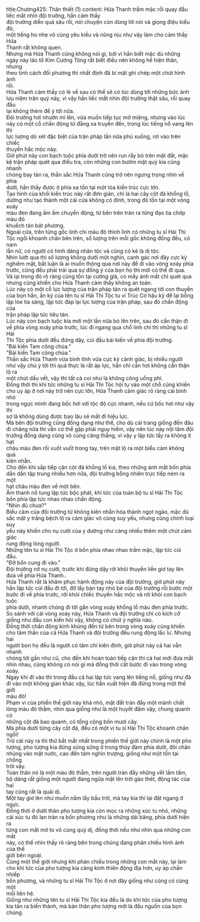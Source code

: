 title:Chương425: Thân thiết (1)
content:
Hứa Thanh trầm mặc rồi quay đầu liếc mắt nhìn đội trưởng, hắn cảm thấy<br>đội trưởng diễn quá sâu rồi, nói chuyện còn dùng lời nói và giọng điệu kiểu đó,<br>một tiếng ho nhẹ vô cùng yêu kiều và nũng nịu như vậy làm cho cảm thấy Hứa<br>Thanh rất không quen.<br>Nhưng mà Hứa Thanh cũng không nói gì, bởi vì hắn biết mặc dù những<br>ngày này lão tổ Kim Cương Tông rất biết điều nên không hề hiện thân, nhưng<br>theo tính cách đối phương thì nhất định đã bí mật ghi chép một chút hình ảnh<br>rồi.<br>Hứa Thanh cảm thấy có lẽ về sau có thể sẽ có lúc dùng tới những bức ảnh<br>lưu niệm trân quý này, vì vậy hắn liếc mắt nhìn đội trưởng thật sâu, rồi quay đầu<br>lại không thèm để ý tới nữa.<br>Đội trưởng hơi nhướn mi lên, vừa muốn tiếp tục mở miệng, nhưng vào lúc<br>này có một cỗ chấn động từ đằng xa truyền đến, trong lúc tiếng nổ vang lên thì<br>lực lượng dò xét đặc biệt của trận pháp lần nữa phủ xuống, rơi vào trên chiếc<br>thuyền hắc mộc này.<br>Giờ phút này con bạch tuộc phía dưới trở nên run rẩy bò trên mặt đất, mặc<br>kệ trận pháp quét qua điều tra, còn những con bướm mặt quỷ kia cũng nhanh<br>chóng bay tản ra, thần sắc Hứa Thanh cũng trở nên ngưng trọng nhìn về phía<br>dưới, hắn thấy được ở phía xa tồn tại một tòa kiến trúc cực lớn.<br>Tạo hình của khối kiến trúc này rất đơn giản, chỉ là hai cây cột đá khổng lồ,<br>dường như tạo thành một cái cửa không có đỉnh, trong đó tồn tại một vòng xoáy<br>màu đen đang ầm ầm chuyển động, từ bên trên tràn ra từng đạo tia chớp màu đỏ<br>khuếch tán bát phương.<br>Ngoài cửa, trên từng gốc linh chi màu đỏ thình lình có những tu sĩ Hải Thi<br>Tộc ngồi khoanh chân bên trên, số lượng trên mỗi gốc không đồng đều, có nam<br>lẫn nữ, có người có hình dáng nhân tộc và cũng có kẻ là dị tộc.<br>Nhìn lướt qua thì số lượng không dưới một nghìn, canh gác nơi đây cực kỳ<br>nghiêm mật, bất luận là ai muốn thông qua nơi này để đi vào vòng xoáy phía<br>trước, cũng đều phải trải qua sự đồng ý của bọn họ thì mới có thể đi qua.<br>Vả lại trong đó rõ ràng cũng tồn tại cường giả, có mấy ánh mắt chỉ quét qua<br>nhưng cũng khiến cho Hứa Thanh cảm thấy không an toàn.<br>Lúc này có một cỗ lực lượng của trận pháp tản ra quét ngang tới con thuyền<br>của bọn hắn, ấn ký của tên tu sĩ Hải Thi Tộc tu vi Trúc Cơ hậu kỳ để lại bỗng<br>lập lòe tia sáng, lập tức đáp lại lực lượng của trận pháp, sau đó chấn động của<br>trận pháp lập tức tiêu tán.<br>Lúc này con bạch tuộc kia mới một lần nữa bò lên trên, sau đó cẩn thận đi<br>về phía vòng xoáy phía trước, lúc đi ngang qua chỗ linh chi thì những tu sĩ Hải<br>Thi Tộc phía dưới đều đứng dậy, cúi đầu bái kiến về phía đội trưởng.<br>"Bái kiến Tam công chúa."<br>"Bái kiến Tam công chúa."<br>Thần sắc Hứa Thanh vừa bình tĩnh vừa cực kỳ cảnh giác, bị nhiều người<br>như vậy chú ý tới thì quả thực là rất áp lực, hắn chỉ cần hơi không cẩn thận lộ ra<br>một chút dấu vết, vậy thì tất cả coi như là không công uổng phí.<br>Đồng thời thì khí tức những tu sĩ Hải Thi Tộc hội tụ vào một chỗ cũng khiến<br>cho uy áp ở nơi này trở nên cực lớn, Hứa Thanh cảm giác rõ ràng cái bình nhỏ<br>trong ngực mình đang bốc hơi với tộc độ cực nhanh, nếu cứ bốc hơi như vậy thì<br>sợ là không dùng được bao lâu sẽ mất đi hiệu lực.<br>Mà bên đội trưởng cũng đồng dạng như thế, cho dù cải trang giống đến đâu<br>đi chăng nữa thì vẫn có thể gặp phải nguy hiểm, vậy nên lúc này nội tâm đội<br>trưởng đồng dạng cũng vô cùng căng thẳng, vì vậy y lập tức lấy ra không ít hạt<br>châu màu đen rồi vuốt vuốt trong tay, trên mặt lộ ra một biểu cảm không quá<br>kiên nhẫn.<br>Cho đến khi sắp tiếp cận cột đá khổng lồ kia, theo những ánh mắt bốn phía<br>dần dần tập trung nhiều hơn nữa, đội trưởng bỗng nhiên trực tiếp ném ra một<br>hạt châu màu đen về một bên.<br>Âm thanh nổ tung lập tức bộc phát, khí tức của toàn bộ tu sĩ Hải Thi Tộc<br>bốn phía lập tức nhao nhao chấn động.<br>"Nhìn đủ chưa?"<br>Biểu cảm của đội trưởng từ không kiên nhẫn hóa thành ngọt ngào, mặc dù<br>sắc mặt y trắng bệch lộ ra cảm giác vô cùng suy yếu, nhưng cũng chính loại suy<br>yếu này khiến cho nụ cười của y dường như càng nhiều thêm một chút cảm giác<br>rung động lòng người.<br>Những tên tu sĩ Hải Thi Tộc ở bốn phía nhao nhao trầm mặc, lập tức cúi<br>đầu.<br>"Đỡ bổn cung đi vào."<br>Đội trưởng nở nụ cười, trước khi đứng dậy rời khỏi thuyền liền giơ tay lên<br>đưa về phía Hứa Thanh..<br>Hứa Thanh rất là khâm phục hành động này của đội trưởng, giờ phút này<br>hắn lập tức cúi đầu đi tới, đỡ lấy bàn tay nhỏ bé của đội trưởng rồi bước một<br>bước đi về phía trước, rời khỏi chiếc thuyền hắc mộc và rời khỏi con bạch tuộc<br>phía dưới, nhanh chóng đi tới gần vòng xoáy khổng lồ màu đen phía trước.<br>So sánh với cái vòng xoáy này, Hứa Thanh và đội trưởng chỉ có kích cỡ<br>giống như đầu con kiến hôi vậy, không có chút ý nghĩa nào.<br>Đồng thời chấn động kinh khủng đến từ bên trong vòng xoáy cũng khiến<br>cho tâm thần của cả Hứa Thanh và đội trưởng đều rung động lắc lư. Nhưng hai<br>người bọn họ đều là người có tâm chí kiên định, giờ phút này cả hai vẫn nhanh<br>chóng tới gần như cũ, cho đến khi hoàn toàn tiếp cận thì cả hai mới đưa mắt<br>nhìn nhau, cũng không có nói gì mà đồng thời cất bước đi vào trong vòng xoáy.<br>Ngay khi đi vào thì trong đầu cả hai lập tức vang lên tiếng nổ, giống như đã<br>đi vào một không gian khác vậy, lúc hắn xuất hiện đã đứng trong một thế giới<br>màu đỏ!<br>Phạm vi của phiến thế giới này khá nhỏ, mặt đất tràn đầy một mảnh chất<br>lỏng màu đỏ thẫm, nhìn qua giống như là một huyết đầm vậy, chung quanh có<br>những cột đá bao quanh, có tổng cộng bốn mươi cây.<br>Mà phía dưới từng cây cột đá, đều có một vị tu sĩ Hải Thi Tộc khoanh chân<br>ngồi!<br>Trừ cái này ra thì thứ bắt mắt nhất trong phiến thế giới này chính là một pho<br>tượng, pho tượng kia đứng sừng sững ở trong thủy đàm phía dưới, đôi chân<br>nhúng vào mặt nước, cao đến tám nghìn trượng, giống như một tồn tại chống<br>trời vậy.<br>Toàn thân nó là một màu đỏ thẫm, trên người tràn đầy những vết lấm tấm,<br>bộ dáng rất giống một người đang ngửa mặt lên trời gào thét, động tác của hai<br>tay cũng rất là quái dị.<br>Một tay giơ lên như muốn nắm lấy bầu trời, mà tay kia thì lại đặt ngang ở<br>ngực.<br>Đồng thời ở dưới thân pho tượng kia còn mọc ra những xúc tu nhỏ, những<br>cái xúc tu đó lan tràn ra bốn phương như là những dải băng, phía dưới hiện ra<br>từng con mắt mở to vô cùng quỷ dị, đồng thời nếu như nhìn qua những con mắt<br>này, có thể nhìn thấy rõ ràng bên trong chúng đang phản chiếu hình ảnh của thế<br>giới bên ngoài.<br>Cùng một thế giới nhưng khi phản chiếu trong những con mắt này, lại làm<br>cho khí tức của pho tượng kia càng kinh thiên động địa hơn, uy áp chấn nhiếp<br>bốn phương, và những tu sĩ Hải Thi Tộc ở nơi đây giống như cũng có cùng một<br>mối liên hệ.<br>Giống như những tên tu sĩ Hải Thi Tộc kia đều là do khí tức của pho tượng<br>kia tản ra biến thành, mà bản thân pho tượng mới là đầu nguồn của bọn chúng.